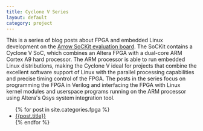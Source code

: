 ```yaml
---
title: Cyclone V Series
layout: default
category: project
---
```


This is a series of blog posts about FPGA and embedded Linux development on the
[Arrow SoCKit evaluation board](http://www.arrownac.com/solutions/sockit/).
The SoCKit contains a Cyclone V SoC, which combines an Altera FPGA with
a dual-core ARM Cortex A9 hard processor. The ARM processor is able to run
embedded Linux distributions, making the Cyclone V ideal for projects that
combine the excellent software support of Linux with the parallel processing
capabilities and precise timing control of the FPGA.
The posts in the series focus on programming the FPGA in Verilog and
interfacing the FPGA with Linux kernel modules and userspace programs running
on the ARM processor using Altera's Qsys system integration tool.

<ul class="front-page-list">
{% for post in site.categories.fpga %}
<li><a href="{{post.url}}">{{post.title}}</a></li>
{% endfor %}
</ul>
